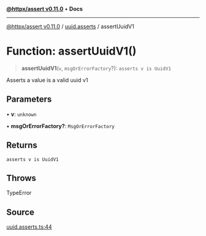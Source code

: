 [**@httpx/assert v0.11.0**](../../README.md) • **Docs**

***

[@httpx/assert v0.11.0](../../README.md) / [uuid.asserts](../README.md) / assertUuidV1

# Function: assertUuidV1()

> **assertUuidV1**(`v`, `msgOrErrorFactory`?): `asserts v is UuidV1`

Asserts a value is a valid uuid v1

## Parameters

• **v**: `unknown`

• **msgOrErrorFactory?**: `MsgOrErrorFactory`

## Returns

`asserts v is UuidV1`

## Throws

TypeError

## Source

[uuid.asserts.ts:44](https://github.com/belgattitude/httpx/blob/87fb49862cf7e06acc8e0c35f7b115413ff3c6fe/packages/assert/src/uuid.asserts.ts#L44)
